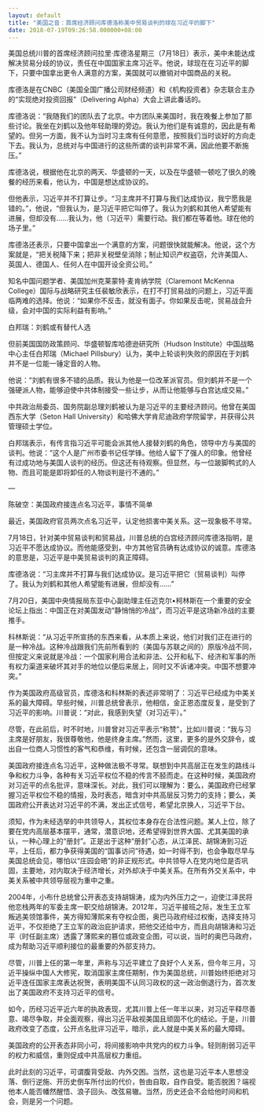 ```yaml
---
layout: default
title: "美国之音：首席经济顾问库德洛称美中贸易谈判的球在习近平的脚下"
date: 2018-07-19T09:26:58.000000+08:00
---
```


美国总统川普的首席经济顾问拉里·库德洛星期三（7月18日）表示，美中未能达成解决贸易分歧的协议，责任在中国国家主席习近平。他说，球现在在习近平的脚下，只要中国拿出更令人满意的方案，美国就可以撤销对中国商品的关税。

库德洛是在CNBC（美国全国广播公司财经频道）和《机构投资者》杂志联合主办的“实现绝对投资回报”（Delivering Alpha）大会上讲此番话的。

库德洛说：“我随我们的团队去了北京。中方团队来美国时，我在晚餐上参加了那些讨论。我坐在刘鹤以及他年轻助理的旁边。我认为他们是有诚意的，因此是有希望的。但另一方面，我不认为当时习主席有任何意愿，按照我们当时谈好的方向走下去。我认为，总统对与中国进行的这些所谓的谈判非常不满，因此他要不断施压。”

库德洛说，根据他在北京的两天、华盛顿的一天，以及在华盛顿一顿吃了很久的晚餐的经历来看，他认为，中国是想达成协议的。

但他表示，习近平并不打算让步。“习主席并不打算与我们达成协议，我宁愿我是错的。”，他说，“但我认为，是习近平把它叫停了。我认为刘鹤和其他人希望能有进展，但却没有……我认为，他（习近平）需要行动。我们都在等着他。球在他的场子里。”

库德洛还表示，只要中国拿出一个满意的方案，问题很快就能解决。他说，这个方案就是，“把关税降下来；把非关税壁垒消除；制止知识产权盗窃，允许美国人、英国人、德国人、任何人在中国开设全资公司。”

知名中国问题学者、美国加州克莱蒙特·麦肯纳学院（Claremont McKenna College）国际与战略研究主任裴敏欣表示，在打不打贸易战的问题上，习近平面临两难的选择。他说：“如果你不反击，就没有面子。你如果反击呢，贸易战会升级，会对中国的实际利益有影响。”

白邦瑞：刘鹤或有替代人选

但前美国国防政策顾问、华盛顿智库哈德逊研究所（Hudson Institute）中国战略中心主任白邦瑞（Michael Pillsbury）认为，美中上轮谈判失败的原因在于刘鹤并不是一位能一锤定音的人物。

他说：“刘鹤有很多不错的品质。我认为他是一位改革派官员。但刘鹤并不是一个强硬派人物，能够迫使中共体制接受一些让步，从而让他能够与白宫达成交易。”

中共政治局委员、国务院副总理刘鹤被认为是习近平的主要经济顾问。他曾在美国西东大学（Seton Hall University）和哈佛大学肯尼迪政府学院留学，并获得公共管理硕士学位。

白邦瑞表示，有传言指习近平可能会派其他人接替刘鹤的角色，领导中方与美国的谈判。他说：“这个人是广州市委书记任学锋。他给人留下了强人的印象。他曾经有过成功地与美国人谈判的经历。但这还有待观察。但显然，与一位跛脚鸭式的人物、而且可能是即将卸任的人物谈判是行不通的。”

—

陈破空：美国政府接连点名习近平，事情不简单

最近，美国政府官员两次点名习近平，认定他损害中美关系。这一现象极不寻常。

7月18日，针对美中贸易谈判和贸易战，川普总统的白宫经济顾问库德洛指明，是习近平不愿达成协议。而他能感受到，中方其他官员确有达成协议的诚意。库德洛的意思是，习近平是中美贸易谈判的真正障碍。

库德洛说：“习主席并不打算与我们达成协议。是习近平把它（贸易谈判）叫停了。我认为刘鹤和其他人希望能有进展，但却没有……”

7月20日，美国中央情报局东亚中心副助理主任迈克尔•柯林斯在一个重要的安全论坛上指出：中国正在对美国发动“静悄悄的冷战”，而习近平是这场新冷战的主要推手。

科林斯说：“从习近平所宣扬的东西来看，从本质上来说，他们对我们正在进行的是一种冷战。这种冷战跟我们先前所看到的（美国与苏联之间的）原版冷战不同，但按定义来说就是冷战：一个国家利用合法和非法、公开和私下、经济和军事的所有权力渠道来破坏其对手的地位以便后来居上，同时又不诉诸冲突。中国不想要冲突。”

作为美国政府高级官员，库德洛和科林斯的表述非常明了：习近平已经成为中美关系的最大障碍。早些时候，川普总统曾表示，他相信，金正恩态度反复，是受到了习近平的影响。川普说：“对此，我感到失望（对习近平）。”

尽管，在此前后，时不时地，川普曾对习近平表示“称赞”，比如川普说：“我与习主席是好朋友，我很尊敬他，他是终身主席。”然而，这里，更多的是外交辞令，或出自一位商人习惯性的客气和恭维，有时候，还包含一层调侃的意味。

美国政府接连点名习近平，这种做法极不寻常。联想到中共高层正在发生的路线斗争和权力斗争，各种有关习近平权位不稳的传言不胫而走。在这种时候，美国政府对习近平的点名批评，意味深长。对此，我们可以理解为：要么，美国政府已经掌握习近平权位不稳的情报，及时表态，暗含对中共高层反习势力的支持；要么，美国政府公开表达对习近平的不满，发出正式信号，希望北京换人，习近平下台。

须知，作为未经选举的中共领导人，其权位本身存在合法性问题。某人上位，除了要在党内高层基本摆平，通常，潜意识地，还希望得到世界大国、尤其美国的承认，一种心理上的“册封”。正是出于这种“册封”心态，从江泽民、胡锦涛到习近平，上任后，都力争获得美国的“国事访问”待遇，如一时得不到，也会争取尽早与美国总统会见，哪怕以“庄园会晤”的非正规形式。中共领导人在党内地位是否巩固，主要地，对内取决于经济增长，对外却决于中美关系。在所有外交关系中，中美关系被中共领导层视为重中之重。

2004年，小布什总统曾公开表态支持胡锦涛，成为内外压力之一，迫使江泽民将他恋栈两年的军委主席一职交给胡锦涛。2012年，习近平接班之际，发生王立军叛逃美领馆事件，美方得知薄熙来有夺权企图，奥巴马政府经过权衡，选择支持习近平，不仅拒绝了王立军的政治庇护请求，把他交还给中方，而且向胡锦涛和习近平（时任副主席）透露了薄熙来的篡位或政变企图，可以说，当时的奥巴马政府，成为帮助习近平顺利接位的最重要的外部支持力。

尽管，川普上任的第一年里，声称与习近平建立了良好个人关系，但今年三月，习近平操纵中国人大修宪，取消国家主席任期制，作为美国总统，川普始终拒绝对习近平连任国家主席表达祝贺，表明美国不认同习政权的这一政治倒退行为，首次发出了美国政府不支持习近平的信号。

如今，历经习近平近六年的执政表现，尤其川普上任一年半以来，对习近平释尽善意、竭尽争取，并全面观察，得出习近平敌视美国且顽固不化的结论。于是，川普政府改变了态度，公开点名批评习近平，暗示，此人就是中美关系的最大障碍。

美国政府的公开表态非同小可，将间接影响中共党内的权力斗争。轻则削弱习近平的权力和威信，重则促成中共高层权力重组。

此时此刻的习近平，可谓腹背受敌、内外交困。当然，这也是习近平本人思想没落、倒行逆施、开历史倒车所付出的代价，咎由自取，自作自受。能否脱困？端视他本人能否幡然醒悟、浪子回头、改弦易辙。当然，历史还会不会给他时间和机会，则是另一个问题。

